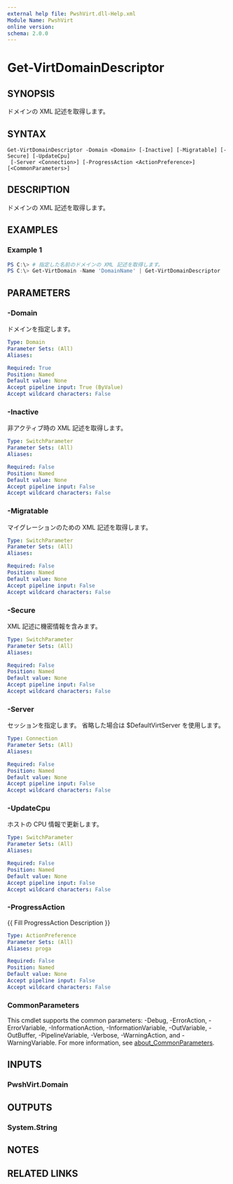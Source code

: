```yaml
---
external help file: PwshVirt.dll-Help.xml
Module Name: PwshVirt
online version:
schema: 2.0.0
---
```


# Get-VirtDomainDescriptor

## SYNOPSIS
ドメインの XML 記述を取得します。

## SYNTAX

```
Get-VirtDomainDescriptor -Domain <Domain> [-Inactive] [-Migratable] [-Secure] [-UpdateCpu]
 [-Server <Connection>] [-ProgressAction <ActionPreference>] [<CommonParameters>]
```

## DESCRIPTION
ドメインの XML 記述を取得します。

## EXAMPLES

### Example 1
```powershell
PS C:\> # 指定した名前のドメインの XML 記述を取得します。
PS C:\> Get-VirtDomain -Name 'DomainName' | Get-VirtDomainDescriptor
```

## PARAMETERS

### -Domain
ドメインを指定します。

```yaml
Type: Domain
Parameter Sets: (All)
Aliases:

Required: True
Position: Named
Default value: None
Accept pipeline input: True (ByValue)
Accept wildcard characters: False
```

### -Inactive
非アクティブ時の XML 記述を取得します。

```yaml
Type: SwitchParameter
Parameter Sets: (All)
Aliases:

Required: False
Position: Named
Default value: None
Accept pipeline input: False
Accept wildcard characters: False
```

### -Migratable
マイグレーションのための XML 記述を取得します。

```yaml
Type: SwitchParameter
Parameter Sets: (All)
Aliases:

Required: False
Position: Named
Default value: None
Accept pipeline input: False
Accept wildcard characters: False
```

### -Secure
XML 記述に機密情報を含みます。

```yaml
Type: SwitchParameter
Parameter Sets: (All)
Aliases:

Required: False
Position: Named
Default value: None
Accept pipeline input: False
Accept wildcard characters: False
```

### -Server
セッションを指定します。
省略した場合は $DefaultVirtServer を使用します。

```yaml
Type: Connection
Parameter Sets: (All)
Aliases:

Required: False
Position: Named
Default value: None
Accept pipeline input: False
Accept wildcard characters: False
```

### -UpdateCpu
ホストの CPU 情報で更新します。

```yaml
Type: SwitchParameter
Parameter Sets: (All)
Aliases:

Required: False
Position: Named
Default value: None
Accept pipeline input: False
Accept wildcard characters: False
```

### -ProgressAction
{{ Fill ProgressAction Description }}

```yaml
Type: ActionPreference
Parameter Sets: (All)
Aliases: proga

Required: False
Position: Named
Default value: None
Accept pipeline input: False
Accept wildcard characters: False
```

### CommonParameters
This cmdlet supports the common parameters: -Debug, -ErrorAction, -ErrorVariable, -InformationAction, -InformationVariable, -OutVariable, -OutBuffer, -PipelineVariable, -Verbose, -WarningAction, and -WarningVariable. For more information, see [about_CommonParameters](http://go.microsoft.com/fwlink/?LinkID=113216).

## INPUTS

### PwshVirt.Domain

## OUTPUTS

### System.String

## NOTES

## RELATED LINKS
